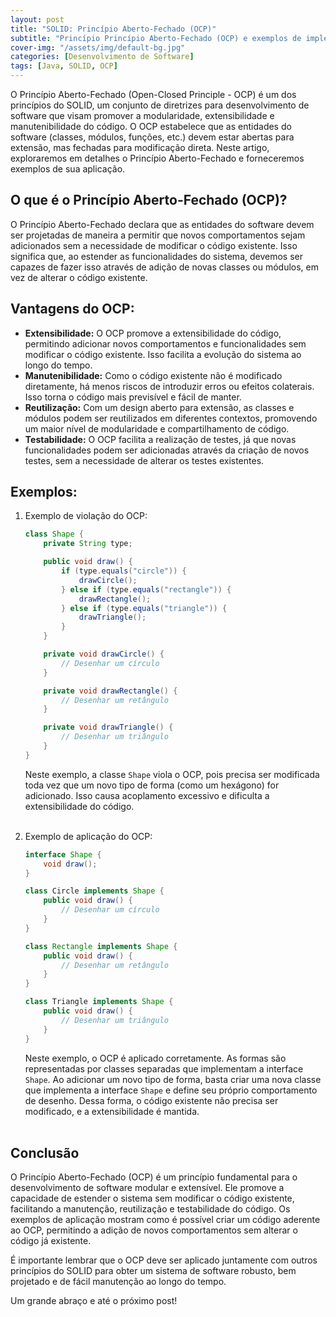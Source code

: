 ```yaml
---
layout: post
title: "SOLID: Princípio Aberto-Fechado (OCP)"
subtitle: "Princípio Princípio Aberto-Fechado (OCP) e exemplos de implementação em Java"
cover-img: "/assets/img/default-bg.jpg"
categories: [Desenvolvimento de Software]
tags: [Java, SOLID, OCP]
---
```


O Princípio Aberto-Fechado (Open-Closed Principle - OCP) é um dos princípios do SOLID, um conjunto de diretrizes para desenvolvimento de software que visam promover a modularidade, extensibilidade e manutenibilidade do código. O OCP estabelece que as entidades do software (classes, módulos, funções, etc.) devem estar abertas para extensão, mas fechadas para modificação direta. Neste artigo, exploraremos em detalhes o Princípio Aberto-Fechado e forneceremos exemplos de sua aplicação.

## O que é o Princípio Aberto-Fechado (OCP)? 

O Princípio Aberto-Fechado declara que as entidades do software devem ser projetadas de maneira a permitir que novos comportamentos sejam adicionados sem a necessidade de modificar o código existente. Isso significa que, ao estender as funcionalidades do sistema, devemos ser capazes de fazer isso através de adição de novas classes ou módulos, em vez de alterar o código existente.

## Vantagens do OCP:

- **Extensibilidade:** O OCP promove a extensibilidade do código, permitindo adicionar novos comportamentos e funcionalidades sem modificar o código existente. Isso facilita a evolução do sistema ao longo do tempo.
- **Manutenibilidade:** Como o código existente não é modificado diretamente, há menos riscos de introduzir erros ou efeitos colaterais. Isso torna o código mais previsível e fácil de manter.
- **Reutilização:** Com um design aberto para extensão, as classes e módulos podem ser reutilizados em diferentes contextos, promovendo um maior nível de modularidade e compartilhamento de código.
- **Testabilidade:** O OCP facilita a realização de testes, já que novas funcionalidades podem ser adicionadas através da criação de novos testes, sem a necessidade de alterar os testes existentes.

## Exemplos:

1. Exemplo de violação do OCP:

    ```java
    class Shape {
        private String type;
    
        public void draw() {
            if (type.equals("circle")) {
                drawCircle();
            } else if (type.equals("rectangle")) {
                drawRectangle();
            } else if (type.equals("triangle")) {
                drawTriangle();
            }
        }
    
        private void drawCircle() {
            // Desenhar um círculo
        }
    
        private void drawRectangle() {
            // Desenhar um retângulo
        }
    
        private void drawTriangle() {
            // Desenhar um triângulo
        }
    }
    ```

    Neste exemplo, a classe `Shape` viola o OCP, pois precisa ser modificada toda vez que um novo tipo de forma (como um hexágono) for adicionado. Isso causa acoplamento excessivo e dificulta a extensibilidade do código.<br><br>

2. Exemplo de aplicação do OCP:

    ```java
    interface Shape {
        void draw();
    }
    
    class Circle implements Shape {
        public void draw() {
            // Desenhar um círculo
        }
    }
    
    class Rectangle implements Shape {
        public void draw() {
            // Desenhar um retângulo
        }
    }
    
    class Triangle implements Shape {
        public void draw() {
            // Desenhar um triângulo
        }
    }
    ```
    
    Neste exemplo, o OCP é aplicado corretamente. As formas são representadas por classes separadas que implementam a interface `Shape`. Ao adicionar um novo tipo de forma, basta criar uma nova classe que implementa a interface `Shape` e define seu próprio comportamento de desenho. Dessa forma, o código existente não precisa ser modificado, e a extensibilidade é mantida.<br><br>

## Conclusão

O Princípio Aberto-Fechado (OCP) é um princípio fundamental para o desenvolvimento de software modular e extensível. Ele promove a capacidade de estender o sistema sem modificar o código existente, facilitando a manutenção, reutilização e testabilidade do código. Os exemplos de aplicação mostram como é possível criar um código aderente ao OCP, permitindo a adição de novos comportamentos sem alterar o código já existente.

É importante lembrar que o OCP deve ser aplicado juntamente com outros princípios do SOLID para obter um sistema de software robusto, bem projetado e de fácil manutenção ao longo do tempo.

Um grande abraço e até o próximo post!
